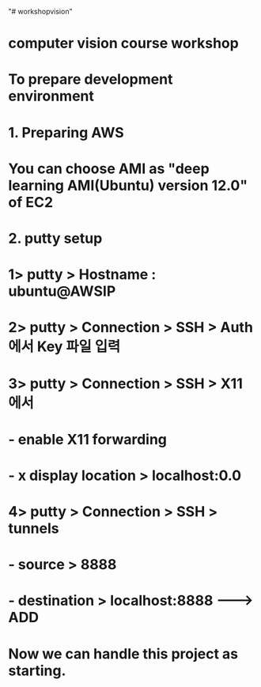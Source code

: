 "# workshopvision" 
# computer vision course workshop

# To prepare development environment
# 1. Preparing AWS
# You can choose AMI as "deep learning AMI(Ubuntu) version 12.0" of EC2

# 2. putty setup
# 1> putty > Hostname : ubuntu@AWSIP
# 2> putty > Connection > SSH > Auth 에서 Key 파일 입력
# 3> putty > Connection > SSH > X11 에서 
#    - enable X11 forwarding
#    - x display location > localhost:0.0
# 4> putty > Connection > SSH > tunnels
#    - source > 8888
#    - destination > localhost:8888  ---> ADD

# Now we can handle this project as starting.
